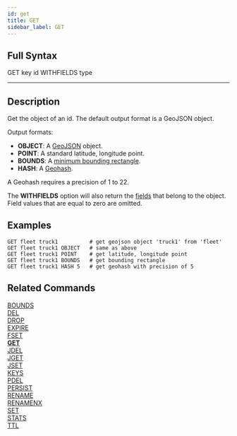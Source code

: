 ```yaml
---
id: get
title: GET
sidebar_label: GET
---
```


## Full Syntax

GET key id WITHFIELDS type

---

## Description

Get the object of an id. The default output format is a GeoJSON object.

Output formats:

- **OBJECT**: A [GeoJSON](http://geojson.org/) object.
- **POINT**: A standard latitude, longitude point.
- **BOUNDS**: A [minimum bounding rectangle](https://en.wikipedia.org/wiki/Minimum_bounding_rectangle). 
- **HASH**: A [Geohash](https://en.wikipedia.org/wiki/Geohash).

A Geohash requires a precision of 1 to 22.

The **WITHFIELDS** option will also return the [fields](/commands/set#fields) that belong to the object.
Field values that are equal to zero are omitted.

## Examples

```tile38
GET fleet truck1          # get geojson object 'truck1' from 'fleet'
GET fleet truck1 OBJECT   # same as above
GET fleet truck1 POINT    # get latitude, longitude point
GET fleet truck1 BOUNDS   # get bounding rectangle
GET fleet truck1 HASH 5   # get geohash with precision of 5
```

## Related Commands

[BOUNDS](bounds.html)<br>
[DEL](del.html)<br>
[DROP](drop.html)<br>
[EXPIRE](expire.html)<br>
[FSET](fset.html)<br>
**[GET](get.html)**<br>
[JDEL](jdel.html)<br>
[JGET](jget.html)<br>
[JSET](jset.html)<br>
[KEYS](keys.html)<br>
[PDEL](pdel.html)<br>
[PERSIST](persist.html)<br>
[RENAME](rename.html)<br>
[RENAMENX](renamenx.html)<br>
[SET](set.html)<br>
[STATS](stats.html)<br>
[TTL](ttl.html)<br>